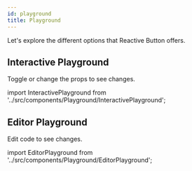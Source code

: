 ```yaml
---
id: playground
title: Playground
---
```


Let's explore the different options that <span className="keyword">Reactive Button</span> offers.


## Interactive Playground

Toggle or change the props to see changes.

import InteractivePlayground from '../src/components/Playground/InteractivePlayground';

<InteractivePlayground/>

## Editor Playground

Edit code to see changes.

import EditorPlayground from '../src/components/Playground/EditorPlayground';

<EditorPlayground/>